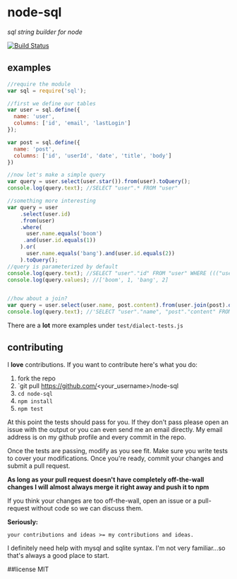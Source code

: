 # node-sql
_sql string builder for node_

[![Build Status](https://secure.travis-ci.org/brianc/node-sql.png?branch=master)](http://travis-ci.org/brianc/node-sql)

## examples

```js
//require the module
var sql = require('sql');

//first we define our tables
var user = sql.define({
  name: 'user',
  columns: ['id', 'email', 'lastLogin']
});

var post = sql.define({
  name: 'post',
  columns: ['id', 'userId', 'date', 'title', 'body']
})

//now let's make a simple query
var query = user.select(user.star()).from(user).toQuery();
console.log(query.text); //SELECT "user".* FROM "user"

//something more interesting
var query = user
    .select(user.id)
    .from(user)
    .where(
      user.name.equals('boom')
     .and(user.id.equals(1))
    ).or(
      user.name.equals('bang').and(user.id.equals(2))
    ).toQuery();
//query is parameterized by default
console.log(query.text); //SELECT "user"."id" FROM "user" WHERE ((("user"."name" = $1) AND ("user"."id" = $2)) OR (("user"."name" = $3) AND ("user"."id" = $4)))
console.log(query.values); //['boom', 1, 'bang', 2]


//how about a join?
var query = user.select(user.name, post.content).from(user.join(post).on(user.id.equals(post.userId))).toQuery();
console.log(query.text); //'SELECT "user"."name", "post"."content" FROM "user" INNER JOIN "post" ON ("user"."id" = "post"."userId")'
```

There are a __lot__ more examples under `test/dialect-tests.js`

## contributing

I __love__ contributions.  If you want to contribute here's what you do:

1. fork the repo
2. `git pull https://github.com/<your_username>/node-sql
3. `cd node-sql`
4. `npm install`
5. `npm test`

At this point the tests should pass for you.  If they don't pass please open an issue with the output or you can even send me an email directly.  My email address is on my github profile and every commit in the repo.

Once the tests are passing, modify as you see fit.  Make sure you write tests to cover your modifications.  Once you're ready, commit your changes and submit a pull request.

__As long as your pull request doesn't have completely off-the-wall changes I will almost always merge it right away and push it to npm__

If you think your changes are too off-the-wall, open an issue or a pull-request without code so we can discuss them.  

__Seriously:__

    your contributions and ideas >= my contributions and ideas.

I definitely need help with mysql and sqlite syntax.  I'm not very familiar...so that's always a good place to start.

##license
MIT
